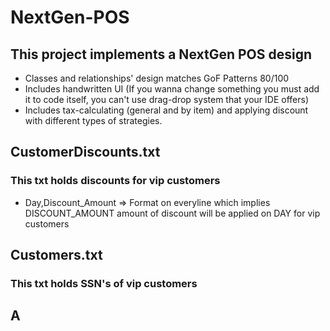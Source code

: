 # NextGen-POS
## This project implements a NextGen POS design
- Classes and relationships' design matches GoF Patterns 80/100
- Includes handwritten UI (If you wanna change something you must add it to code itself, you can't use drag-drop system that your IDE offers)
- Includes tax-calculating (general and by item) and applying discount with different types of strategies.
## CustomerDiscounts.txt
### This txt holds discounts for vip customers
- Day,Discount_Amount => Format on everyline which implies DISCOUNT_AMOUNT amount of discount will be applied on DAY for vip customers

## Customers.txt
### This txt holds SSN's of vip customers

## A
